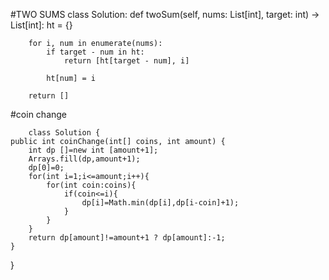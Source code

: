 #TWO SUMS
class Solution:
    def twoSum(self, nums: List[int], target: int) -> List[int]:
        ht = {}

        for i, num in enumerate(nums):
            if target - num in ht:
                return [ht[target - num], i]
                
            ht[num] = i
            
        return []

#coin change


        class Solution {
    public int coinChange(int[] coins, int amount) {
        int dp []=new int [amount+1];
        Arrays.fill(dp,amount+1);
        dp[0]=0;
        for(int i=1;i<=amount;i++){
            for(int coin:coins){
                if(coin<=i){
                    dp[i]=Math.min(dp[i],dp[i-coin]+1);
                }
            }
        }
        return dp[amount]!=amount+1 ? dp[amount]:-1;
    }
}
